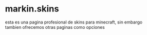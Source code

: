 # markin.skins
esta es una pagina profesional de skins para minecraft, sin embargo tambien ofrecemos otras paginas como opciones
